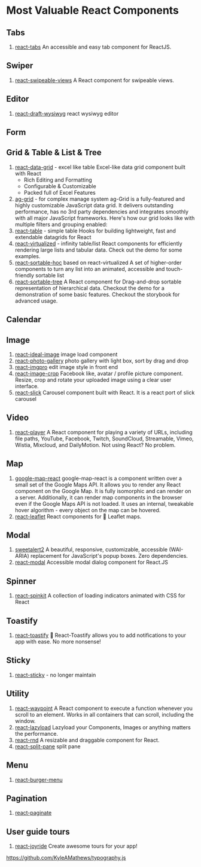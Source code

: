 # Most Valuable React Components

## Tabs
1. [react-tabs](https://github.com/reactjs/react-tabs)
    An accessible and easy tab component for ReactJS.

## Swiper
1. [react-swipeable-views](https://github.com/oliviertassinari/react-swipeable-views)
    A React component for swipeable views.

## Editor
1. [react-draft-wysiwyg](https://github.com/jpuri/react-draft-wysiwyg)
    react wysiwyg editor

## Form


## Grid & Table & List & Tree
1. [react-data-grid](https://github.com/adazzle/react-data-grid) - excel like table
    Excel-like data grid component built with React
    * Rich Editing and Formatting
    * Configurable & Customizable
    * Packed full of Excel Features
2. [ag-grid](https://github.com/ag-grid/ag-grid) - for complex manage system
    ag-Grid is a fully-featured and highly customizable JavaScript data grid. It delivers outstanding performance, has no 3rd party dependencies and integrates smoothly with all major JavaScript frameworks. Here's how our grid looks like with multiple filters and grouping enabled:
3. [react-table](https://github.com/tannerlinsley/react-table) - simple table
    Hooks for building lightweight, fast and extendable datagrids for React
4. [react-virtualized](https://github.com/bvaughn/react-virtualized) - infinity table/list
    React components for efficiently rendering large lists and tabular data. Check out the demo for some examples.
5. [react-sortable-hoc](https://github.com/clauderic/react-sortable-hoc)
    based on react-virtualized
    A set of higher-order components to turn any list into an animated, accessible and touch-friendly sortable list
6. [react-sortable-tree](https://github.com/frontend-collective/react-sortable-tree)
    A React component for Drag-and-drop sortable representation of hierarchical data. Checkout the demo for a demonstration of some basic features. Checkout the storybook for advanced usage.

## Calendar


## Image
1. [react-ideal-image](https://github.com/stereobooster/react-ideal-image)
    image load component
2. [react-photo-gallery](https://github.com/neptunian/react-photo-gallery)
    photo gallery with light box, sort by drag and drop
3. [react-imgpro](https://github.com/nitin42/react-imgpro)
    edit image style in front end
4. [react-image-crop](https://github.com/DominicTobias/react-image-crop)
    Facebook like, avatar / profile picture component. Resize, crop and rotate your uploaded image using a clear user interface.
5. [react-slick](https://github.com/akiran/react-slick)
    Carousel component built with React. It is a react port of slick carousel

## Video
1. [react-player](https://github.com/CookPete/react-player)
    A React component for playing a variety of URLs, including file paths, YouTube, Facebook, Twitch, SoundCloud, Streamable, Vimeo, Wistia, Mixcloud, and DailyMotion. Not using React? No problem.

## Map
1. [google-map-react](https://github.com/google-map-react/google-map-react)
    google-map-react is a component written over a small set of the Google Maps API. It allows you to render any React component on the Google Map. It is fully isomorphic and can render on a server. Additionally, it can render map components in the browser even if the Google Maps API is not loaded. It uses an internal, tweakable hover algorithm - every object on the map can be hovered.
2. [react-leaflet](https://github.com/PaulLeCam/react-leaflet)
    React components for 🍃 Leaflet maps.

## Modal
1. [sweetalert2](https://github.com/sweetalert2/sweetalert2)
    A beautiful, responsive, customizable, accessible (WAI-ARIA) replacement for JavaScript's popup boxes. Zero dependencies.
2. [react-modal](https://github.com/reactjs/react-modal)
    Accessible modal dialog component for React.JS

## Spinner
1. [react-spinkit](https://github.com/KyleAMathews/react-spinkit)
    A collection of loading indicators animated with CSS for React

## Toastify
1. [react-toastify](https://github.com/fkhadra/react-toastify)
    🎉 React-Toastify allows you to add notifications to your app with ease. No more nonsense!

## Sticky
1. [react-sticky](https://github.com/captivationsoftware/react-sticky) - no longer maintain

## Utility
1. [react-waypoint](https://github.com/civiccc/react-waypoint)
    A React component to execute a function whenever you scroll to an element. Works in all containers that can scroll, including the window.
2. [react-lazyload](https://github.com/twobin/react-lazyload)
    Lazyload your Components, Images or anything matters the performance.
3. [react-rnd](https://github.com/bokuweb/react-rnd)
    A resizable and draggable component for React.
4. [react-split-pane](https://github.com/tomkp/react-split-pane)
    split pane

## Menu
1. [react-burger-menu](https://github.com/negomi/react-burger-menu)

## Pagination
1. [react-paginate](https://github.com/AdeleD/react-paginate)

## User guide tours
1. [react-joyride](https://github.com/gilbarbara/react-joyride)
    Create awesome tours for your app!

https://github.com/KyleAMathews/typography.js